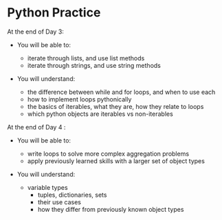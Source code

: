 # Python Practice

At the end of Day 3:

* You will be able to:
	* iterate through lists, and use list methods
	* iterate through strings, and use string methods
	
* You will understand:
	* the difference between while and for loops, and when to use each
	* how to implement loops pythonically
	* the basics of iterables, what they are, how they relate to loops
	* which python objects are iterables vs non-iterables

At the end of Day 4	:

* You will be able to:
	* write loops to solve more complex aggregation problems
	* apply previously learned skills with a larger set of object types

* You will understand:
	* variable types
		* tuples, dictionaries, sets
		* their use cases
		* how they differ from previously known object types
